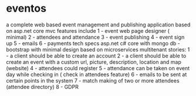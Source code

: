 # eventos
a complete web based event management and publishing application  based on asp.net core mvc features include
1 - event web page designer ( minimal)
2 - attendees and attendance
3 - event publishing 
4 - event sign up 
5 - emails 
6 - payments tech specs asp.net c# core with mongo db  - bootstrap with minimal design based on microservices multitenant 
stories: 
1 - a client should be able to create an account 
2 - a client should be able to create an event with a custom url, picture, description, location and map (website) 
4 - attendees could register 
5 - attendance can be taken on event day while checking in  ( check in attendees feature) 
6 -  emails to be sent at certain points in the system
7 - match making of two or more attendees (attendee directory)
8 - GDPR
